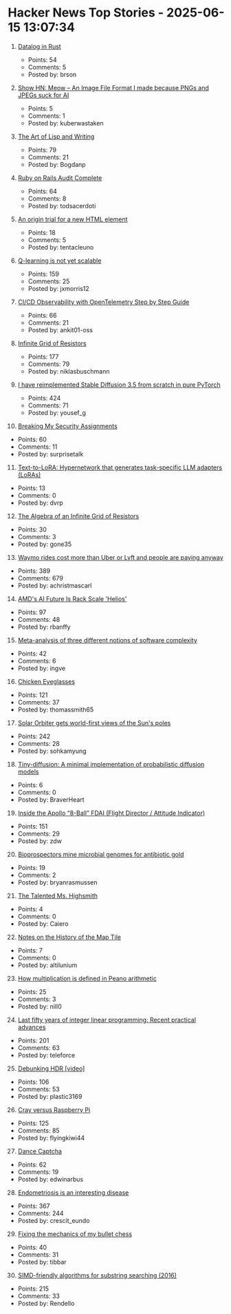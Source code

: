 # Hacker News Top Stories - 2025-06-15 13:07:34

1. [Datalog in Rust](https://github.com/frankmcsherry/blog/blob/master/posts/2025-06-03.md)
   - Points: 54
   - Comments: 5
   - Posted by: brson

2. [Show HN: Meow – An Image File Format I made because PNGs and JPEGs suck for AI](https://github.com/Kuberwastaken/meow)
   - Points: 5
   - Comments: 1
   - Posted by: kuberwastaken

3. [The Art of Lisp and Writing](https://www.dreamsongs.com/ArtOfLisp.html)
   - Points: 79
   - Comments: 21
   - Posted by: Bogdanp

4. [Ruby on Rails Audit Complete](https://ostif.org/ruby-on-rails-audit-complete/)
   - Points: 64
   - Comments: 8
   - Posted by: todsacerdoti

5. [An origin trial for a new HTML <permission> element](https://developer.chrome.com/blog/permission-element-origin-trial)
   - Points: 18
   - Comments: 5
   - Posted by: tentacleuno

6. [Q-learning is not yet scalable](https://seohong.me/blog/q-learning-is-not-yet-scalable/)
   - Points: 159
   - Comments: 25
   - Posted by: jxmorris12

7. [CI/CD Observability with OpenTelemetry Step by Step Guide](https://signoz.io/blog/cicd-observability-with-opentelemetry/)
   - Points: 66
   - Comments: 21
   - Posted by: ankit01-oss

8. [Infinite Grid of Resistors](https://www.mathpages.com/home/kmath668/kmath668.htm)
   - Points: 177
   - Comments: 79
   - Posted by: niklasbuschmann

9. [I have reimplemented Stable Diffusion 3.5 from scratch in pure PyTorch](https://github.com/yousef-rafat/miniDiffusion)
   - Points: 424
   - Comments: 71
   - Posted by: yousef_g

10. [Breaking My Security Assignments](https://www.akpain.net/blog/breaking-secnet-assignments/)
   - Points: 60
   - Comments: 11
   - Posted by: surprisetalk

11. [Text-to-LoRA: Hypernetwork that generates task-specific LLM adapters (LoRAs)](https://github.com/SakanaAI/text-to-lora)
   - Points: 13
   - Comments: 0
   - Posted by: dvrp

12. [The Algebra of an Infinite Grid of Resistors](https://www.mathpages.com/home/kmath669/kmath669.htm)
   - Points: 30
   - Comments: 3
   - Posted by: gone35

13. [Waymo rides cost more than Uber or Lyft and people are paying anyway](https://techcrunch.com/2025/06/12/waymo-rides-cost-more-than-uber-or-lyft-and-people-are-paying-anyway/)
   - Points: 389
   - Comments: 679
   - Posted by: achristmascarl

14. [AMD's AI Future Is Rack Scale 'Helios'](https://morethanmoore.substack.com/p/amds-ai-future-is-rack-scale-helios)
   - Points: 97
   - Comments: 48
   - Posted by: rbanffy

15. [Meta-analysis of three different notions of software complexity](https://typesanitizer.com/blog/complexity-definitions.html)
   - Points: 42
   - Comments: 6
   - Posted by: ingve

16. [Chicken Eyeglasses](https://en.wikipedia.org/wiki/Chicken_eyeglasses)
   - Points: 121
   - Comments: 37
   - Posted by: thomassmith65

17. [Solar Orbiter gets world-first views of the Sun's poles](https://www.esa.int/Science_Exploration/Space_Science/Solar_Orbiter/Solar_Orbiter_gets_world-first_views_of_the_Sun_s_poles)
   - Points: 242
   - Comments: 28
   - Posted by: sohkamyung

18. [Tiny-diffusion: A minimal implementation of probabilistic diffusion models](https://github.com/tanelp/tiny-diffusion)
   - Points: 6
   - Comments: 0
   - Posted by: BraverHeart

19. [Inside the Apollo “8-Ball” FDAI (Flight Director / Attitude Indicator)](https://www.righto.com/2025/06/inside-apollo-fdai.html)
   - Points: 151
   - Comments: 29
   - Posted by: zdw

20. [Bioprospectors mine microbial genomes for antibiotic gold](https://cen.acs.org/pharmaceuticals/drug-discovery/Bioprospectors-mine-microbial-genomes-antibiotic/103/web/2025/06)
   - Points: 19
   - Comments: 2
   - Posted by: bryanrasmussen

21. [The Talented Ms. Highsmith](https://yalereview.org/article/working-for-patricia-highsmith)
   - Points: 4
   - Comments: 0
   - Posted by: Caiero

22. [Notes on the History of the Map Tile](https://placing.technology/notes-on-the-history-of-the-map-tile)
   - Points: 7
   - Comments: 0
   - Posted by: altilunium

23. [How multiplication is defined in Peano arithmetic](http://devlinsangle.blogspot.com/2011/11/how-multiplication-is-really-defined-in.html)
   - Points: 25
   - Comments: 3
   - Posted by: nill0

24. [Last fifty years of integer linear programming: Recent practical advances](https://inria.hal.science/hal-04776866v1)
   - Points: 201
   - Comments: 63
   - Posted by: teleforce

25. [Debunking HDR [video]](https://yedlin.net/DebunkingHDR/index.html)
   - Points: 106
   - Comments: 53
   - Posted by: plastic3169

26. [Cray versus Raspberry Pi](https://www.aardvark.co.nz/daily/2025/0611.shtml)
   - Points: 125
   - Comments: 85
   - Posted by: flyingkiwi44

27. [Dance Captcha](https://dance-captcha.vercel.app/)
   - Points: 62
   - Comments: 19
   - Posted by: edwinarbus

28. [Endometriosis is an interesting disease](https://www.owlposting.com/p/endometriosis-is-an-incredibly-interesting)
   - Points: 367
   - Comments: 244
   - Posted by: crescit_eundo

29. [Fixing the mechanics of my bullet chess](https://jacobbrazeal.wordpress.com/2025/06/14/fixing-the-mechanics-of-my-bullet-chess/)
   - Points: 40
   - Comments: 31
   - Posted by: tibbar

30. [SIMD-friendly algorithms for substring searching (2016)](http://0x80.pl/notesen/2016-11-28-simd-strfind.html)
   - Points: 215
   - Comments: 33
   - Posted by: Rendello

